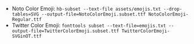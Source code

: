 - Noto Color Emoji: `hb-subset --text-file assets/emojis.txt --drop-tables=SVG --output-file=NotoColorEmoji.subset.ttf NotoColorEmoji-Regular.ttf`
- Twitter Color Emoji: `fonttools subset --text-file=emojis.txt --output-file=TwitterColorEmoji.subset.ttf TwitterColorEmoji-SVGinOT.ttf`
